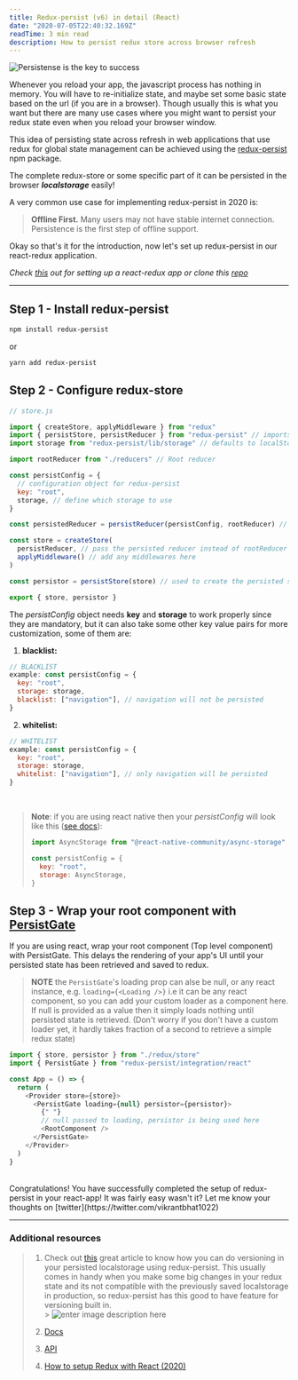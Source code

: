 ```yaml
---
title: Redux-persist (v6) in detail (React)
date: "2020-07-05T22:40:32.169Z"
readTime: 3 min read
description: How to persist redux store across browser refresh
---
```


![Persistense is the key to success](https://media.giphy.com/media/H4buZ6PLgwsKjA9hlO/giphy.gif)

Whenever you reload your app, the javascript process has nothing in memory. You will have to re-initialize state, and maybe set some basic state based on the url (if you are in a browser). Though usually this is what you want but there are many use cases where you might want to persist your redux state even when you reload your browser window.

This idea of persisting state across refresh in web applications that use redux for global state management can be achieved using the [redux-persist](https://www.npmjs.com/package/redux-persist) npm package.

The complete redux-store or some specific part of it can be persisted in the browser **_localstorage_** easily!

A very common use case for implementing redux-persist in 2020 is:

> **Offline First.** Many users may not have stable internet connection. Persistence is the first step of offline support.

Okay so that's it for the introduction, now let's set up redux-persist in our react-redux application.

_Check [this](https://medium.com/coox-tech/how-to-setup-redux-with-react-2020-adb8cad90234) out for setting up a react-redux app_
_or clone this [repo](https://github.com/bhatvikrant/react-redux-boilerplate)_

---

## Step 1 - Install redux-persist

```bash
npm install redux-persist
```

or

```bash
yarn add redux-persist
```

## Step 2 - Configure redux-store

```javascript
// store.js

import { createStore, applyMiddleware } from "redux"
import { persistStore, persistReducer } from "redux-persist" // imports from redux-persist
import storage from "redux-persist/lib/storage" // defaults to localStorage for web

import rootReducer from "./reducers" // Root reducer

const persistConfig = {
  // configuration object for redux-persist
  key: "root",
  storage, // define which storage to use
}

const persistedReducer = persistReducer(persistConfig, rootReducer) // create a persisted reducer

const store = createStore(
  persistReducer, // pass the persisted reducer instead of rootReducer to createStore
  applyMiddleware() // add any middlewares here
)

const persistor = persistStore(store) // used to create the persisted store, persistor will be used in the next step

export { store, persistor }
```

The _persistConfig_ object needs **key** and **storage** to work properly since they are mandatory, but it can also take some other key value pairs for more customization, some of them are:

1.  **blacklist:**

```javascript
// BLACKLIST
example: const persistConfig = {
  key: "root",
  storage: storage,
  blacklist: ["navigation"], // navigation will not be persisted
}
```

2. **whitelist:**

```javascript
// WHITELIST
example: const persistConfig = {
  key: "root",
  storage: storage,
  whitelist: ["navigation"], // only navigation will be persisted
}
```

<br />

> **Note**: if you are using react native then your _persistConfig_ will look like this ([see docs](https://github.com/rt2zz/redux-persist#v6-upgrade)):
>
> ```javascript
> import AsyncStorage from "@react-native-community/async-storage"
>
> const persistConfig = {
>   key: "root",
>   storage: AsyncStorage,
> }
> ```

## Step 3 - Wrap your root component with [PersistGate](https://github.com/rt2zz/redux-persist/blob/master/docs/PersistGate.md)

If you are using react, wrap your root component (Top level component) with PersistGate. This delays the rendering of your app's UI until your persisted state has been retrieved and saved to redux.

> **NOTE** the `PersistGate`'s loading prop can alse be null, or any react instance, e.g. `loading={<Loading />}`
> i.e it can be any react component, so you can add your custom loader as a component here.
> If null is provided as a value then it simply loads nothing until persisted state is retrieved. (Don't worry if you don't have a custom loader yet, it hardly takes fraction of a second to retrieve a simple redux state)

```javascript
import { store, persistor } from "./redux/store"
import { PersistGate } from "redux-persist/integration/react"

const App = () => {
  return (
    <Provider store={store}>
      <PersistGate loading={null} persistor={persistor}>
        {" "}
        // null passed to loading, persistor is being used here
        <RootComponent />
      </PersistGate>
    </Provider>
  )
}
```

<br />
Congratulations! You have successfully completed the setup of redux-persist in your react-app! It was fairly easy wasn't it? Let me know your thoughts on [twitter](https://twitter.com/vikrantbhat1022)

---

### Additional resources

> 1. Check out [this](https://www.freecodecamp.org/news/how-to-use-redux-persist-when-migrating-your-states-a5dee16b5ead/) great article to know how you can do versioning in your persisted localstorage using redux-persist. This usually comes in handy when you make some big changes in your redux state and its not compatible with the previously saved localstorage in production, so redux-persist has this good to have feature for versioning built in.
>    <br /> > ![enter image description here](https://cdn-media-1.freecodecamp.org/images/0rJmD7xq6mgOnUokqih4WTMy2F6Kd3GmgalV)
>
> 2. [Docs](https://github.com/rt2zz/redux-persist#readme)
> 3. [API](https://github.com/rt2zz/redux-persist#api)
> 4. [How to setup Redux with React (2020)](https://medium.com/coox-tech/how-to-setup-redux-with-react-2020-adb8cad90234)
